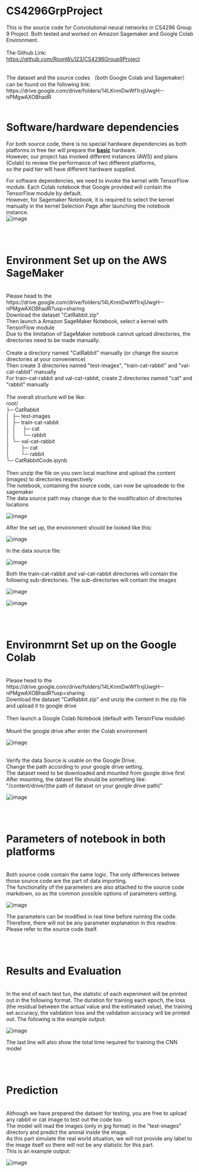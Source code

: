 # CS4296GrpProject

This is the source code for Convolutional neural networks in CS4296 Group 9 Project. Both tested and worked on Amazon Sagemaker and Google Colab Environment. <br>
<br>
The Github Link: <br>
https://github.com/RoonWu123/CS4296Group9Project

<br>
The dataset and the source codes （both Google Colab and Sagemaker） can be found on the following link: <br>
https://drive.google.com/drive/folders/14LKnmDwWf1rxjUwgH--nPMgwAXOBhadR

<br>
<br>

# Software/hardware dependencies

For both source code, there is no special hardware dependencies as both platforms in free tier will prepare the <b><ins>basic</ins></b> hardware. <br>
However, our project has invoked different instances (AWS) and plans (Colab) to review the performance of two different platforms, <br> so the paid tier will have different hardware supplied. <br>

For software dependencies, we need to invoke the kernel with TensorFlow module. Each Colab notebook that Google provided will contain the TensorFlow module by default.<br>
However, for Sagemaker Notebook, it is required to select the kernel manually in the kernel Selection Page after launching the notebook instance.<br>
![image](https://user-images.githubusercontent.com/79595031/164978895-5faa8e35-8bd1-42fe-8789-976b5da7b580.png)

<br>
<br>

# Environment Set up on the AWS SageMaker
<br>
Please head to the https://drive.google.com/drive/folders/14LKnmDwWf1rxjUwgH--nPMgwAXOBhadR?usp=sharing
<br>Download the dataset "CatRabbit.zip"<br>
Then launch a Amazon SageMaker Notebook, select a kernel with TensorFlow module<br>
Due to the limitation of SageMaker notebook cannot upload directories, the directories need to be made manually.<br>
<br>
Create a directory named "CatRabbit" manually (or change the source directories at your convenience)<br>
Then create 3 directories named "test-images", "train-cat-rabbit" and "val-cat-rabbit" manually<br>
For train-cat-rabbit and val-cat-rabbit, create 2 directories named "cat" and "rabbit" manually<br>
<br>
The overall structure will be like: <br>
root/<br>
├─ CatRabbit<br>
│&nbsp;&nbsp;├─&nbsp;test-images<br>
│&nbsp;&nbsp;├─&nbsp;train-cat-rabbit<br>
│&nbsp;&nbsp;│&nbsp;&nbsp;&nbsp;&nbsp;&nbsp;├─&nbsp;cat<br>
│&nbsp;&nbsp;│&nbsp;&nbsp;&nbsp;&nbsp;&nbsp;└─&nbsp;rabbit<br>
│&nbsp;&nbsp;└─&nbsp;val-cat-rabbit<br>
│&nbsp;&nbsp;&nbsp;&nbsp;&nbsp;&nbsp;&nbsp;&nbsp;├─&nbsp;cat<br>
│&nbsp;&nbsp;&nbsp;&nbsp;&nbsp;&nbsp;&nbsp;&nbsp;└─&nbsp;rabbit<br>
└─&nbsp;CatRabbitCode.ipynb<br>
<br>
Then unzip the file on you own local machine and upload the content (images) to directories respectively<br>
The notebook, containing the source code, can now be uploadede to the sagemaker<br>
The data source path may change due to the modification of directories locations<br>

![image](https://user-images.githubusercontent.com/79595031/164978168-fac05a3c-1507-4ed9-97bf-7e90b1fda967.png)

After the set up, the environment should be looked like this:<br>

![image](https://user-images.githubusercontent.com/79595031/164979162-ff2da8bb-4eff-455e-adeb-0cfc95cfb164.png)

In the data source file: <br>

![image](https://user-images.githubusercontent.com/79595031/164979198-c4ba25d6-c80c-4e21-9c92-20f62282a2ba.png)

Both the train-cat-rabbit and val-cat-rabbit directories will contain the following sub-directories. The sub-directories will contain the images<br>

![image](https://user-images.githubusercontent.com/79595031/164979261-0603d5df-dbfb-4115-bb0a-35e051f0ca9d.png)
<br>

![image](https://user-images.githubusercontent.com/79595031/164979450-11b79bd8-305f-40f6-a948-f801c19bd016.png)

<br>
<br>

# Environmrnt Set up on the Google Colab
<br>
Please head to the https://drive.google.com/drive/folders/14LKnmDwWf1rxjUwgH--nPMgwAXOBhadR?usp=sharing
<br>
Download the dataset "CatRabbit.zip" and unzip the content in the zip file and upload it to google drive<br>
<br>
Then launch a Google Colab Notebook (default with TensorFlow module)<br>
<br>
Mount the google drive after enter the Colab environment<br>

![image](https://user-images.githubusercontent.com/79595031/164980192-5df79de3-2eab-410a-aac0-0b8257bb7439.png)


<br>
Verify the data Source is usable on the Google Drive.<br>
Change the path according to your google drive setting. <br>
The dataset need to be downloaded and mounted from google drive first <br>
After mounting, the dataset file should be something like: <br> "/content/drive/(the path of dataset on your google drive path)"<br>

![image](https://user-images.githubusercontent.com/79595031/164980202-cc205e73-1a5c-40df-8dcd-a13c270e1dac.png)


<br>
<br>


# Parameters of notebook in both platforms
<br>
Both source code contain the same logic. The only differences betwee those source code are the part of data importing. <br>
The functionality of the parameters are also attached to the source code markdown, so as the common possible options of parameters setting.<br>

![image](https://user-images.githubusercontent.com/79595031/164979930-e95b020a-6c91-4ccd-8ccc-3f0a3b338bfc.png)

The parameters can be modified in real time before running the code. Therefore, there will not be any parameter explanation in this readme. Please refer to the source code itself.<br>

<br>
<br>

# Results and Evaluation
<br>
In the end of each test tun, the statistic of each experiment will be printed out in the following format. The duration for training each epoch, the loss (the residual between the actual value and the estimated value), the training set accuracy, the validation loss and the validation accuracy will be printed out.
The following is the example output:<br>

![image](https://user-images.githubusercontent.com/79595031/164980391-c1bf349f-349d-4a94-b454-506d7e2fb7e4.png)

The last line will also show the total time required for training the CNN model

<br>
<br>

# Prediction
<br>
Although we have prepared the dataset for testing, you are free to upload any rabbit or cat image to test out the code too.<br>
The model will read the images (only in jpg format) in the "test-images" directory and predict the animal inside the image.<br>
As this part simulate the real world situation, we will not provide any label to the image itself so there will not be any statistic for this part.<br>
This is an example output: <br>

![image](https://user-images.githubusercontent.com/79595031/164983134-3fa4eaac-e461-434c-946c-ac35bd338aac.png)
